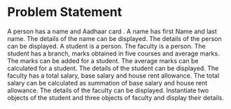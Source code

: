 # Problem Statement

A person has a name and Aadhaar card . A name has first Name and last name. The details of the name can be displayed. The details of the person can be displayed. A student is a person. The faculty is a person. The student has a branch, marks obtained in five courses and average marks. The marks can be added for a student. The average marks can be calculated for a student. The details of the student can be displayed. 
The faculty has a total salary, base salary and house rent allowance. The total salary can be calculated as summation of base salary and house rent allowance. The details of the faculty can be displayed.
Instantiate two objects of the student and three objects of faculty and display their details. 
